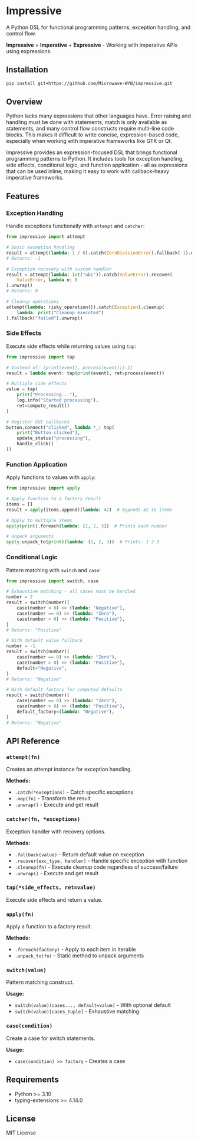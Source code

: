 # Impressive

A Python DSL for functional programming patterns, exception handling, and control flow.

**Impressive** = **Imperative** + **Expressive** - Working with imperative APIs using expressions.

## Installation

```bash
pip install git+https://github.com/Microwave-WYB/impressive.git
```

## Overview

Python lacks many expressions that other languages have. Error raising and handling must be done with statements, match is only available as statements, and many control flow constructs require multi-line code blocks. This makes it difficult to write concise, expression-based code, especially when working with imperative frameworks like GTK or Qt.

Impressive provides an expression-focused DSL that brings functional programming patterns to Python. It includes tools for exception handling, side effects, conditional logic, and function application - all as expressions that can be used inline, making it easy to work with callback-heavy imperative frameworks.

## Features

### Exception Handling

Handle exceptions functionally with `attempt` and `catcher`:

```python
from impressive import attempt

# Basic exception handling
result = attempt(lambda: 1 / 0).catch(ZeroDivisionError).fallback(-1).unwrap()
# Returns: -1

# Exception recovery with custom handler
result = attempt(lambda: int("abc")).catch(ValueError).recover(
    ValueError, lambda e: 0
).unwrap()
# Returns: 0

# Cleanup operations
attempt(lambda: risky_operation()).catch(Exception).cleanup(
    lambda: print("Cleanup executed")
).fallback("failed").unwrap()
```

### Side Effects

Execute side effects while returning values using `tap`:

```python
from impressive import tap

# Instead of: (print(event), process(event))[-1]
result = lambda event: tap(print(event), ret=process(event))

# Multiple side effects
value = tap(
    print("Processing..."),
    log.info("Started processing"),
    ret=compute_result()
)

# Register GUI callbacks
button.connect("clicked", lambda *_: tap(
    print("Button clicked"),
    update_status("processing"),
    handle_click()
))
```

### Function Application

Apply functions to values with `apply`:

```python
from impressive import apply

# Apply function to a factory result
items = []
result = apply(items.append)(lambda: 42)  # Appends 42 to items

# Apply to multiple items
apply(print).foreach(lambda: [1, 2, 3])  # Prints each number

# Unpack arguments
apply.unpack_to(print)(lambda: (1, 2, 3))  # Prints: 1 2 3
```

### Conditional Logic

Pattern matching with `switch` and `case`:

```python
from impressive import switch, case

# Exhaustive matching - all cases must be handled
number = 2
result = switch(number)[
    case(number < 0) >> (lambda: "Negative"),
    case(number == 0) >> (lambda: "Zero"),
    case(number > 0) >> (lambda: "Positive"),
]
# Returns: "Positive"

# With default value fallback
number = -1
result = switch(number)(
    case(number == 0) >> (lambda: "Zero"),
    case(number > 0) >> (lambda: "Positive"),
    default="Negative",
)
# Returns: "Negative"

# With default factory for computed defaults
result = switch(number)(
    case(number == 0) >> (lambda: "Zero"),
    case(number > 0) >> (lambda: "Positive"),
    default_factory=(lambda: "Negative"),
)
# Returns: "Negative"
```

## API Reference

### `attempt(fn)`

Creates an attempt instance for exception handling.

**Methods:**
- `.catch(*exceptions)` - Catch specific exceptions
- `.map(fn)` - Transform the result
- `.unwrap()` - Execute and get result

### `catcher(fn, *exceptions)`

Exception handler with recovery options.

**Methods:**
- `.fallback(value)` - Return default value on exception
- `.recover(exc_type, handler)` - Handle specific exception with function
- `.cleanup(fn)` - Execute cleanup code regardless of success/failure
- `.unwrap()` - Execute and get result

### `tap(*side_effects, ret=value)`

Execute side effects and return a value.

### `apply(fn)`

Apply a function to a factory result.

**Methods:**
- `.foreach(factory)` - Apply to each item in iterable
- `.unpack_to(fn)` - Static method to unpack arguments

### `switch(value)`

Pattern matching construct.

**Usage:**
- `switch(value)(cases..., default=value)` - With optional default
- `switch(value)[cases_tuple]` - Exhaustive matching

### `case(condition)`

Create a case for switch statements.

**Usage:**
- `case(condition) >> factory` - Creates a case

## Requirements

- Python >= 3.10
- typing-extensions >= 4.14.0

## License

MIT License
